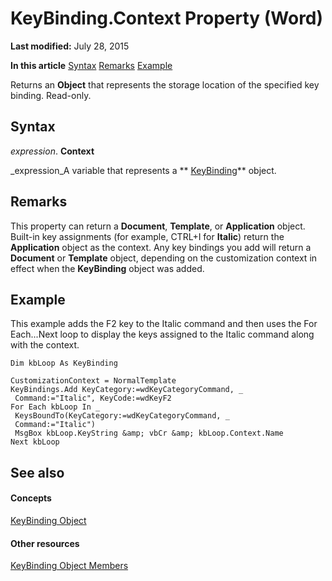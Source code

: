 
# KeyBinding.Context Property (Word)

 **Last modified:** July 28, 2015

 **In this article**
 [Syntax](#sectionSection0)
 [Remarks](#sectionSection1)
 [Example](#sectionSection2)


Returns an  **Object** that represents the storage location of the specified key binding. Read-only.


## Syntax
<a name="sectionSection0"> </a>

 _expression_. **Context**

 _expression_A variable that represents a  ** [KeyBinding](0f691196-76ef-135d-a8c9-b2fb9f9ac695.md)** object.


## Remarks
<a name="sectionSection1"> </a>

This property can return a  **Document**,  **Template**, or  **Application** object. Built-in key assignments (for example, CTRL+I for **Italic**) return the  **Application** object as the context. Any key bindings you add will return a **Document** or **Template** object, depending on the customization context in effect when the **KeyBinding** object was added.


## Example
<a name="sectionSection2"> </a>

This example adds the F2 key to the Italic command and then uses the For Each...Next loop to display the keys assigned to the Italic command along with the context.


```
Dim kbLoop As KeyBinding 
 
CustomizationContext = NormalTemplate 
KeyBindings.Add KeyCategory:=wdKeyCategoryCommand, _ 
 Command:="Italic", KeyCode:=wdKeyF2 
For Each kbLoop In _ 
 KeysBoundTo(KeyCategory:=wdKeyCategoryCommand, _ 
 Command:="Italic") 
 MsgBox kbLoop.KeyString &amp; vbCr &amp; kbLoop.Context.Name 
Next kbLoop
```


## See also
<a name="sectionSection2"> </a>


#### Concepts


 [KeyBinding Object](0f691196-76ef-135d-a8c9-b2fb9f9ac695.md)
#### Other resources


 [KeyBinding Object Members](ff0776e1-3695-a392-992b-9d5a772449dc.md)

